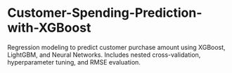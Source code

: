 # Customer-Spending-Prediction-with-XGBoost
Regression modeling to predict customer purchase amount using XGBoost, LightGBM, and Neural Networks. Includes nested cross-validation, hyperparameter tuning, and RMSE evaluation.
